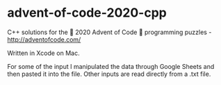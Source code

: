 # advent-of-code-2020-cpp
C++ solutions for the 🎄 2020 Advent of Code 🎄 programming puzzles - http://adventofcode.com/

Written in Xcode on Mac.

For some of the input I manipulated the data through Google Sheets and then pasted it into the file. Other inputs are read directly from a .txt file.
